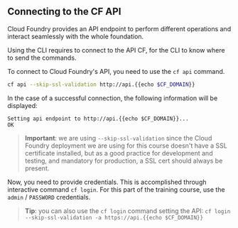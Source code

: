 Connecting to the CF API
------------------------

Cloud Foundry provides an API endpoint to perform different operations and interact seamlessly with the whole foundation.

Using the CLI requires to connect to the API CF, for the CLI to know where to send the commands.

To connect to Cloud Foundry's API, you need to use the `cf api` command.

```sh
cf api --skip-ssl-validation http://api.{{echo $CF_DOMAIN}}
```

In the case of a successful connection, the following information will be displayed:

```
Setting api endpoint to http://api.{{echo $CF_DOMAIN}}...
OK
```

> **Important**: we are using `--skip-ssl-validation` since the Cloud Foundry deployment we are using for this course doesn't have a SSL certificate installed, but as a good practice for development and testing, and mandatory for production, a SSL cert should always be present.

Now, you need to provide credentials. This is accomplished through interactive command `cf login`. For this part of the training course, use the `admin` / `PASSWORD` credentials.

> **Tip**: you can also use the `cf login` command setting the API: `cf login --skip-ssl-validation -a https://api.{{echo $CF_DOMAIN}}`
